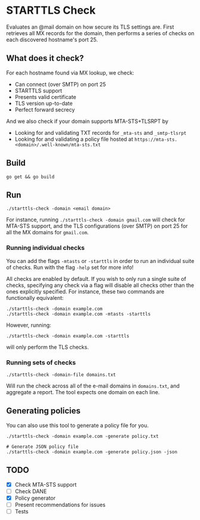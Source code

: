 # STARTTLS Check
Evaluates an @mail domain on how secure its TLS settings are. First retrieves
all MX records for the domain, then performs a series of checks on each
discovered hostname's port 25.

## What does it check?
For each hostname found via MX lookup, we check:
 - Can connect (over SMTP) on port 25
 - STARTTLS support
 - Presents valid certificate
 - TLS version up-to-date
 - Perfect forward secrecy

And we also check if your domain supports MTA-STS+TLSRPT by
 - Looking for and validating TXT records for `_mta-sts` and `_smtp-tlsrpt`
 - Looking for and validating a policy file hosted at
     `https://mta-sts.<domain>/.well-known/mta-sts.txt`

## Build

```
go get && go build
```

## Run

```
./starttls-check -domain <email domain> 
```

For instance, running `./starttls-check -domain gmail.com` will
check for MTA-STS support, and the TLS configurations (over SMTP) on
port 25 for all the MX domains for `gmail.com`.

### Running individual checks

You can add the flags `-mtasts` or `-starttls` in order to run an individual
suite of checks. Run with the flag `-help` set for more info!

All checks are enabled by default. If you wish to only run a single suite of
checks, specifying any check via a flag will disable all checks other than
the ones explicitly specified. For instance, these two commands are
functionally equivalent:
```
./starttls-check -domain example.com
./starttls-check -domain example.com -mtasts -starttls
```
However, running:
```
./starttls-check -domain example.com -starttls
```
will only perform the TLS checks.

### Running sets of checks
```
./starttls-check -domain-file domains.txt
```
Will run the check across all of the e-mail domains in `domains.txt`,
and aggregate a report. The tool expects one domain on each line.

## Generating policies
You can also use this tool to generate a policy file for you.
```
./starttls-check -domain example.com -generate policy.txt

# Generate JSON policy file
./starttls-check -domain example.com -generate policy.json -json
```

## TODO
 - [X] Check MTA-STS support
 - [ ] Check DANE
 - [X] Policy generator
 - [ ] Present recommendations for issues
 - [ ] Tests
